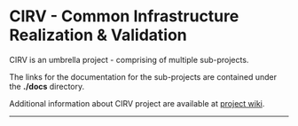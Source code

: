 <!---
This work is licensed under a Creative Commons Attribution 4.0 International License.
http://creativecommons.org/licenses/by/4.0
-->

# CIRV - Common Infrastructure Realization & Validation

CIRV is an umbrella project - comprising of multiple sub-projects.

The links for the documentation for the sub-projects are
contained under the **./docs** directory.

Additional information about CIRV project are available at [project wiki].

---

[project wiki]: https://wiki.opnfv.org/display/CIRV
